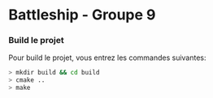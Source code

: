 # Battleship - Groupe 9

### Build le projet
Pour build le projet, vous entrez les commandes suivantes:
```sh
> mkdir build && cd build
> cmake ..
> make
```